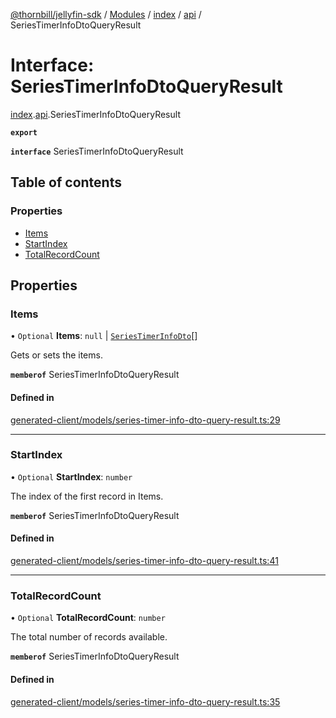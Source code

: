 [@thornbill/jellyfin-sdk](../README.md) / [Modules](../modules.md) / [index](../modules/index.md) / [api](../modules/index.api.md) / SeriesTimerInfoDtoQueryResult

# Interface: SeriesTimerInfoDtoQueryResult

[index](../modules/index.md).[api](../modules/index.api.md).SeriesTimerInfoDtoQueryResult

**`export`**

**`interface`** SeriesTimerInfoDtoQueryResult

## Table of contents

### Properties

- [Items](index.api.SeriesTimerInfoDtoQueryResult.md#items)
- [StartIndex](index.api.SeriesTimerInfoDtoQueryResult.md#startindex)
- [TotalRecordCount](index.api.SeriesTimerInfoDtoQueryResult.md#totalrecordcount)

## Properties

### Items

• `Optional` **Items**: ``null`` \| [`SeriesTimerInfoDto`](index.api.SeriesTimerInfoDto.md)[]

Gets or sets the items.

**`memberof`** SeriesTimerInfoDtoQueryResult

#### Defined in

[generated-client/models/series-timer-info-dto-query-result.ts:29](https://github.com/thornbill/jellyfin-sdk-typescript/blob/eb13db7/src/generated-client/models/series-timer-info-dto-query-result.ts#L29)

___

### StartIndex

• `Optional` **StartIndex**: `number`

The index of the first record in Items.

**`memberof`** SeriesTimerInfoDtoQueryResult

#### Defined in

[generated-client/models/series-timer-info-dto-query-result.ts:41](https://github.com/thornbill/jellyfin-sdk-typescript/blob/eb13db7/src/generated-client/models/series-timer-info-dto-query-result.ts#L41)

___

### TotalRecordCount

• `Optional` **TotalRecordCount**: `number`

The total number of records available.

**`memberof`** SeriesTimerInfoDtoQueryResult

#### Defined in

[generated-client/models/series-timer-info-dto-query-result.ts:35](https://github.com/thornbill/jellyfin-sdk-typescript/blob/eb13db7/src/generated-client/models/series-timer-info-dto-query-result.ts#L35)
